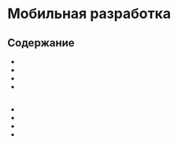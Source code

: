 # Мобильная разработка

## Содержание
* [](#)
* [](#)
* [](#)
* [](#)

## 
* []()
* []()
* []()
* []()